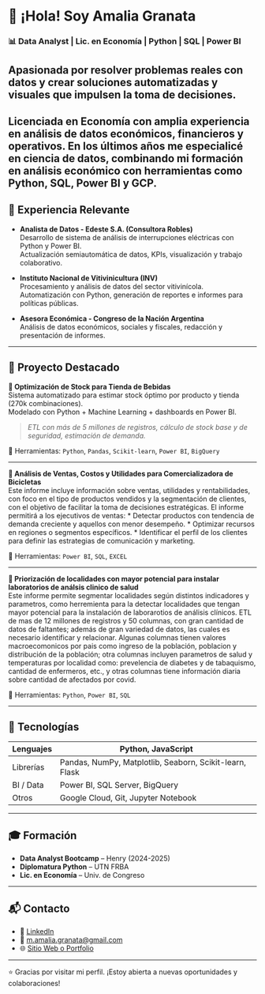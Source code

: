 # 👋 ¡Hola! Soy Amalia Granata

### 📊 Data Analyst | Lic. en Economía | Python | SQL | Power BI

Apasionada por resolver problemas reales con datos y crear soluciones automatizadas y visuales que impulsen la toma de decisiones. 
---

Licenciada en Economía con amplia experiencia en análisis de datos económicos, financieros y operativos. En los últimos años me especialicé en ciencia de datos, combinando mi formación en análisis económico con herramientas como Python, SQL, Power BI y GCP. 
---

## 💼 Experiencia Relevante

- **Analista de Datos - Edeste S.A. (Consultora Robles)**  
  Desarrollo de sistema de análisis de interrupciones eléctricas con Python y Power BI.  
  Actualización semiautomática de datos, KPIs, visualización y trabajo colaborativo.

- **Instituto Nacional de Vitivinicultura (INV)**  
  Procesamiento y análisis de datos del sector vitivinícola.  
  Automatización con Python, generación de reportes e informes para políticas públicas.

- **Asesora Económica - Congreso de la Nación Argentina**  
  Análisis de datos económicos, sociales y fiscales, redacción y presentación de informes.

---

## 🔬 Proyecto Destacado

**🔎 Optimización de Stock para Tienda de Bebidas**  
Sistema automatizado para estimar stock óptimo por producto y tienda (270k combinaciones).  
Modelado con Python + Machine Learning + dashboards en Power BI.  
> _ETL con más de 5 millones de registros, cálculo de stock base y de seguridad, estimación de demanda._

🔧 Herramientas: `Python`, `Pandas`, `Scikit-learn`, `Power BI`, `BigQuery`

---

**🔎 Análisis de Ventas, Costos y Utilidades para Comercializadora de Bicicletas**  
Este informe incluye información sobre ventas, utilidades y rentabilidades, con foco en el tipo de productos vendidos y la segmentación de clientes, con el objetivo de facilitar la toma de decisiones estratégicas.  El informe permitirá a los ejecutivos de ventas:
       * Detectar productos con tendencia de demanda creciente y aquellos con menor desempeño.
       * Optimizar recursos en regiones o segmentos específicos.
       * Identificar el perfil de los clientes para definir las estrategias de comunicación y marketing.

🔧 Herramientas: `Power BI`, `SQL`, `EXCEL` 

---
**🔎 Priorización de localidades con mayor potencial para instalar laboratorios de análsis clinico de salud**  
Este informe permite segmentar localidades según distintos indicadores y parametros, como herremienta para la detectar localidades que tengan mayor potencial para la instalación de laborarotios de análisis clínicos. 
ETL de mas de 12 millones de registros y 50 columnas, con gran cantidad de datos de faltantes; además de gran variedad de datos, las cuales es necesario identificar y relacionar. Algunas columnas tienen valores macroecomonicos por pais como ingreso de la población, poblacion y distribución de la población; otra columnas incluyen parametros de salud y temperaturas por localidad como: prevelencia de diabetes y de tabaquismo, cantidad de enfermeros, etc., y otras columnas tiene información diaria sobre cantidad de afectados por covid. 

🔧 Herramientas: `Python`,  `Power BI`, `SQL`

---


## 🧰 Tecnologías

| Lenguajes     | Python, JavaScript |
|---------------|--------------------|
| Librerías     | Pandas, NumPy, Matplotlib, Seaborn, Scikit-learn, Flask |
| BI / Data     | Power BI, SQL Server, BigQuery |
| Otros         | Google Cloud, Git, Jupyter Notebook |

---

## 🎓 Formación

- **Data Analyst Bootcamp** – Henry (2024-2025)  
- **Diplomatura Python** – UTN FRBA  
- **Lic. en Economía** – Univ. de Congreso  

---

## 📬 Contacto

- 💼 [LinkedIn](https://linkedin.com/in/amaliagranata10)
- 📧 m.amalia.granata@gmail.com
- 🌐 [Sitio Web o Portfolio](https://github.com/amaliagra10)

---

⭐ Gracias por visitar mi perfil. ¡Estoy abierta a nuevas oportunidades y colaboraciones!
